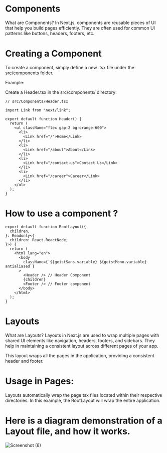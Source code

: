 # Components
What are Components?
In Next.js, components are reusable pieces of UI that help you build pages efficiently. They are often used for common UI patterns like buttons, headers, footers, etc.

# Creating a Component
To create a component, simply define a new .tsx file under the src/components folder.

Example:

Create a Header.tsx in the src/components/ directory:

```
// src/Components/Header.tsx

import Link from "next/link";

export default function Header() {
  return (
    <ul className="flex gap-2 bg-orange-600">
      <li>
        <Link href="/">Home</Link>
      </li>
      <li>
        <Link href="/about">About</Link>
      </li>
      <li>
        <Link href="/contact-us">Contact Us</Link>
      </li>
      <li>
        <Link href="/career">Career</Link>
      </li>
    </ul>
  );
}
```

# How to use a component ?

```
export default function RootLayout({
  children,
}: Readonly<{
  children: React.ReactNode;
}>) {
  return (
    <html lang="en">
      <body
        className={`${geistSans.variable} ${geistMono.variable} antialiased`}
      >
        <Header /> // Header Component
        {children}
        <Footer /> // Footer component
      </body>
    </html>
  );
}
```

# Layouts
What are Layouts?
Layouts in Next.js are used to wrap multiple pages with shared UI elements like navigation, headers, footers, and sidebars. They help in maintaining a consistent layout across different pages of your app.

This layout wraps all the pages in the application, providing a consistent header and footer.

# Usage in Pages:

Layouts automatically wrap the page.tsx files located within their respective directories. In this example, the RootLayout will wrap the entire application.

# Here is a diagram demonstration of a Layout file, and how it works.

![Screenshot (6)](https://github.com/user-attachments/assets/264e16f7-4e6b-4eea-b051-f51b248eeae9)
